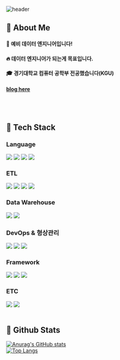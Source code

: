 <div>
  
  <!--Header-->
  ![header](https://capsule-render.vercel.app/api?type=waving&color=gradient&height=300&section=header&text=Good%20to%20see%20you%20%F0%9F%A4%97)
  
</div>
<div>
  <!--Body-->
  
  ## 👀 About Me
  #### :raising_hand: 예비 데이터 엔지니어입니다!<br/>
  #### :fire: 데이터 엔지니어가 되는게 목표입니다.<br/>
  #### :mortar_board: 경기대학교 컴퓨터 공학부 전공했습니다(KGU)
  #### [blog here](https://publish.obsidian.md/semper-luceat)
  <br/>
  <br/>
  
  ## 🧱 Tech Stack
  ### Language
  <!--Python-->
  <img src="https://img.shields.io/badge/Python-3776AB?style=flat-square&logo=Python&logoColor=white"/>
  <!--JavaScript-->
  <img src="https://img.shields.io/badge/JavaScript-F7DF1E?style=flat-square&logo=JavaScript&logoColor=white"/>
  <!--HTML5-->
  <img src="https://img.shields.io/badge/HTML5-E34F26?style=flat-square&logo=HTML5&logoColor=white"/>
  <!--CSS-->
  <img src="https://img.shields.io/badge/CSS3-1572B6?style=flat-square&logo=CSS3&logoColor=white"/>
  <br/>

  ### ETL
  <!--Airflow-->
  <img src="https://img.shields.io/badge/apacheairflow-017CEE?style=flat-square&logo=apacheairflow&logoColor=white"/>
  <!--Spark-->
  <img src="https://img.shields.io/badge/apachespark-E25A1C?style=flat-square&logo=apachespark&logoColor=white"/>
  <!--DBT-->
  <img src="https://img.shields.io/badge/dbt-FF694B?style=flat-square&logo=dbt&logoColor=white"/>
  <!--Kafka-->
  <img src="https://img.shields.io/badge/apachekafka-231F20?style=flat-square&logo=apachekafka&logoColor=white"/>
  
  ### Data Warehouse
  <!--Redshift-->
  <img src="https://img.shields.io/badge/amazonredshift-8C4FFF?style=flat-square&logo=amazonredshift&logoColor=white"/>
  <!--Snowflake-->
  <img src="https://img.shields.io/badge/snowflake-29B5E8?style=flat-square&logo=snowflake&logoColor=white"/>
  <br/>

  ### DevOps & 형상관리
  <!--Docker--!>
  <img src="https://img.shields.io/badge/docker-2496ED?style=flat-square&logo=docker&logoColor=white"/>
  <!--gitActions-->
  <img src="https://img.shields.io/badge/githubactions-2088FF?style=flat-square&logo=githubactions&logoColor=white"/>
  <!--Github-->
  <img src="https://img.shields.io/badge/github-FC6D26?style=flat-square&logo=github&logoColor=white"/>
  
  ### Framework
  <!--fastapi-->
  <img src="https://img.shields.io/badge/fastapi-FF282D?style=flat-square&logo=fastapi&logoColor=white"/>
  <!--React-->
  <img src="https://img.shields.io/badge/django-092E20?style=flat-square&logo=django&logoColor=white&Color=white"/>
  <!--SpringBoot-->
  <img src="https://img.shields.io/badge/springboot-6DB33F?style=flat-square&logo=springboot&logoColor=white&Color=white"/>
  <br/>
  
  ### ETC
  <!--Amazon AWS-->
  <img src="https://img.shields.io/badge/Amazon AWS-232F3E?style=flat-square&logo=Amazon AWS&logoColor=white"/>
  <!--Slack-->
  <img src="https://img.shields.io/badge/Slack-4A154B?style=flat-square&logo=Slack&logoColor=white"/>
  <br/>
  <br/>
  
  ## 🤔 Github Stats
  [![Anurag's GitHub stats](https://github-readme-stats.vercel.app/api?username=Gyoung-0&show_icons=true&theme=radical)](https://github.com/anuraghazra/github-readme-stats)
  <br/>
  [![Top Langs](https://github-readme-stats.vercel.app/api/top-langs/?username=Gyoung-0&show_icons=true&theme=radical)](https://github.com/anuraghazra/github-readme-stats)
  
</div>

<!--
**Jiyu-Kim/Jiyu-Kim** is a ✨ _special_ ✨ repository because its `README.md` (this file) appears on your GitHub profile.

Here are some ideas to get you started:
- Hi there 👋
- 🔭 I’m currently working on ...
- 🌱 I’m currently learning ...
- 👯 I’m looking to collaborate on ...
- 🤔 I’m looking for help with ...
- 💬 Ask me about ...
- 📫 How to reach me: ...
- 😄 Pronouns: ...
- ⚡ Fun fact: ...
-->
